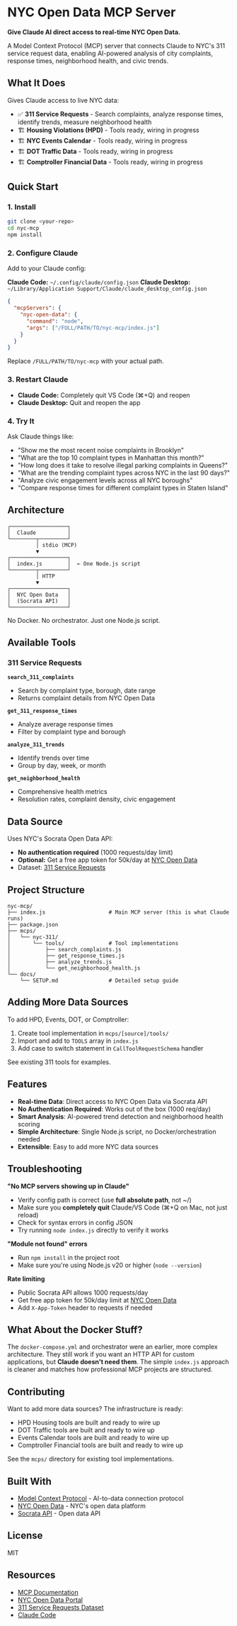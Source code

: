 # NYC Open Data MCP Server

**Give Claude AI direct access to real-time NYC Open Data.**

A Model Context Protocol (MCP) server that connects Claude to NYC's 311 service request data, enabling AI-powered analysis of city complaints, response times, neighborhood health, and civic trends.

## What It Does

Gives Claude access to live NYC data:
- ✅ **311 Service Requests** - Search complaints, analyze response times, identify trends, measure neighborhood health
- 🏗️ **Housing Violations (HPD)** - Tools ready, wiring in progress
- 🏗️ **NYC Events Calendar** - Tools ready, wiring in progress
- 🏗️ **DOT Traffic Data** - Tools ready, wiring in progress
- 🏗️ **Comptroller Financial Data** - Tools ready, wiring in progress

## Quick Start

### 1. Install

```bash
git clone <your-repo>
cd nyc-mcp
npm install
```

### 2. Configure Claude

Add to your Claude config:

**Claude Code:** `~/.config/claude/config.json`
**Claude Desktop:** `~/Library/Application Support/Claude/claude_desktop_config.json`

```json
{
  "mcpServers": {
    "nyc-open-data": {
      "command": "node",
      "args": ["/FULL/PATH/TO/nyc-mcp/index.js"]
    }
  }
}
```

Replace `/FULL/PATH/TO/nyc-mcp` with your actual path.

### 3. Restart Claude

- **Claude Code:** Completely quit VS Code (⌘+Q) and reopen
- **Claude Desktop:** Quit and reopen the app

### 4. Try It

Ask Claude things like:
- "Show me the most recent noise complaints in Brooklyn"
- "What are the top 10 complaint types in Manhattan this month?"
- "How long does it take to resolve illegal parking complaints in Queens?"
- "What are the trending complaint types across NYC in the last 90 days?"
- "Analyze civic engagement levels across all NYC boroughs"
- "Compare response times for different complaint types in Staten Island"

## Architecture

```
┌──────────────────┐
│  Claude          │
└────────┬─────────┘
         │ stdio (MCP)
         ▼
┌──────────────────┐
│  index.js        │  ← One Node.js script
└────────┬─────────┘
         │ HTTP
         ▼
┌──────────────────┐
│  NYC Open Data   │
│  (Socrata API)   │
└──────────────────┘
```

No Docker. No orchestrator. Just one Node.js script.

## Available Tools

### 311 Service Requests

**`search_311_complaints`**
- Search by complaint type, borough, date range
- Returns complaint details from NYC Open Data

**`get_311_response_times`**
- Analyze average response times
- Filter by complaint type and borough

**`analyze_311_trends`**
- Identify trends over time
- Group by day, week, or month

**`get_neighborhood_health`**
- Comprehensive health metrics
- Resolution rates, complaint density, civic engagement

## Data Source

Uses NYC's Socrata Open Data API:
- **No authentication required** (1000 requests/day limit)
- **Optional:** Get a free app token for 50k/day at [NYC Open Data](https://data.cityofnewyork.us/profile/app_tokens)
- Dataset: [311 Service Requests](https://data.cityofnewyork.us/resource/erm2-nwe9.json)

## Project Structure

```
nyc-mcp/
├── index.js                    # Main MCP server (this is what Claude runs)
├── package.json
├── mcps/
│   └── nyc-311/
│       └── tools/              # Tool implementations
│           ├── search_complaints.js
│           ├── get_response_times.js
│           ├── analyze_trends.js
│           └── get_neighborhood_health.js
└── docs/
    └── SETUP.md                # Detailed setup guide
```

## Adding More Data Sources

To add HPD, Events, DOT, or Comptroller:

1. Create tool implementation in `mcps/[source]/tools/`
2. Import and add to `TOOLS` array in `index.js`
3. Add case to switch statement in `CallToolRequestSchema` handler

See existing 311 tools for examples.

## Features

- **Real-time Data**: Direct access to NYC Open Data via Socrata API
- **No Authentication Required**: Works out of the box (1000 req/day)
- **Smart Analysis**: AI-powered trend detection and neighborhood health scoring
- **Simple Architecture**: Single Node.js script, no Docker/orchestration needed
- **Extensible**: Easy to add more NYC data sources

## Troubleshooting

**"No MCP servers showing up in Claude"**
- Verify config path is correct (use **full absolute path**, not ~/)
- Make sure you **completely quit** Claude/VS Code (⌘+Q on Mac, not just reload)
- Check for syntax errors in config JSON
- Try running `node index.js` directly to verify it works

**"Module not found" errors**
- Run `npm install` in the project root
- Make sure you're using Node.js v20 or higher (`node --version`)

**Rate limiting**
- Public Socrata API allows 1000 requests/day
- Get free app token for 50k/day limit at [NYC Open Data](https://data.cityofnewyork.us/profile/app_tokens)
- Add `X-App-Token` header to requests if needed

## What About the Docker Stuff?

The `docker-compose.yml` and orchestrator were an earlier, more complex architecture. They still work if you want an HTTP API for custom applications, but **Claude doesn't need them**. The simple `index.js` approach is cleaner and matches how professional MCP projects are structured.

## Contributing

Want to add more data sources? The infrastructure is ready:
- HPD Housing tools are built and ready to wire up
- DOT Traffic tools are built and ready to wire up
- Events Calendar tools are built and ready to wire up
- Comptroller Financial tools are built and ready to wire up

See the `mcps/` directory for existing tool implementations.

## Built With

- [Model Context Protocol](https://modelcontextprotocol.io/) - AI-to-data connection protocol
- [NYC Open Data](https://opendata.cityofnewyork.us/) - NYC's open data platform
- [Socrata API](https://dev.socrata.com/) - Open data API

## License

MIT

## Resources

- [MCP Documentation](https://modelcontextprotocol.io/)
- [NYC Open Data Portal](https://opendata.cityofnewyork.us/)
- [311 Service Requests Dataset](https://data.cityofnewyork.us/Social-Services/311-Service-Requests-from-2010-to-Present/erm2-nwe9)
- [Claude Code](https://docs.claude.com/claude-code)
